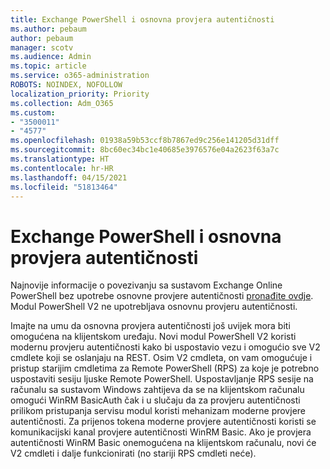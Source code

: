 ```yaml
---
title: Exchange PowerShell i osnovna provjera autentičnosti
ms.author: pebaum
author: pebaum
manager: scotv
ms.audience: Admin
ms.topic: article
ms.service: o365-administration
ROBOTS: NOINDEX, NOFOLLOW
localization_priority: Priority
ms.collection: Adm_O365
ms.custom:
- "3500011"
- "4577"
ms.openlocfilehash: 01938a59b53ccf8b7867ed9c256e141205d31dff
ms.sourcegitcommit: 8bc60ec34bc1e40685e3976576e04a2623f63a7c
ms.translationtype: HT
ms.contentlocale: hr-HR
ms.lasthandoff: 04/15/2021
ms.locfileid: "51813464"
---
```

# <a name="exchange-powershell-and-basic-authentication-deprecation"></a>Exchange PowerShell i osnovna provjera autentičnosti

Najnovije informacije o povezivanju sa sustavom Exchange Online PowerShell bez upotrebe osnovne provjere autentičnosti [pronađite ovdje](https://aka.ms/exops-docs). Modul PowerShell V2 ne upotrebljava osnovnu provjeru autentičnosti.

Imajte na umu da osnovna provjera autentičnosti još uvijek mora biti omogućena na klijentskom uređaju.
Novi modul PowerShell V2 koristi modernu provjeru autentičnosti kako bi uspostavio vezu i omogućio sve V2 cmdlete koji se oslanjaju na REST. Osim V2 cmdleta, on vam omogućuje i pristup starijim cmdletima za Remote PowerShell (RPS) za koje je potrebno uspostaviti sesiju ljuske Remote PowerShell. Uspostavljanje RPS sesije na računalu sa sustavom Windows zahtijeva da se na klijentskom računalu omogući WinRM BasicAuth čak i u slučaju da za provjeru autentičnosti prilikom pristupanja servisu modul koristi mehanizam moderne provjere autentičnosti. Za prijenos tokena moderne provjere autentičnosti koristi se komunikacijski kanal provjere autentičnosti WinRM Basic. Ako je provjera autentičnosti WinRM Basic onemogućena na klijentskom računalu, novi će V2 cmdleti i dalje funkcionirati (no stariji RPS cmdleti neće).
